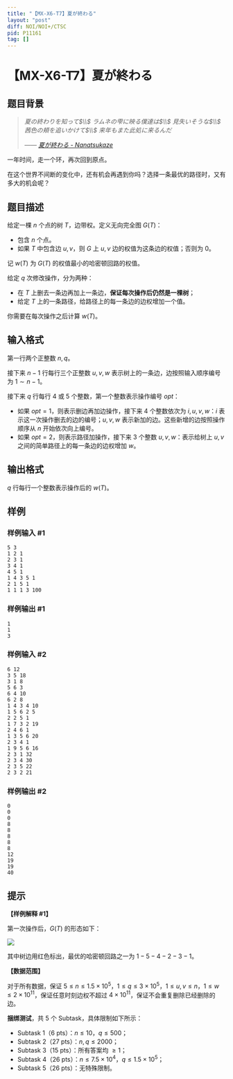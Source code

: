 ```yaml
---
title: "【MX-X6-T7】夏が終わる"
layout: "post"
diff: NOI/NOI+/CTSC
pid: P11161
tag: []
---
```

# 【MX-X6-T7】夏が終わる
## 题目背景

> _夏の終わりを知って$\\$
ラムネの雫に映る僕達は$\\$
見失いそうな$\\$
茜色の頬を追いかけて$\\$
来年もまた此処に来るんだ_
>
>_—— [夏が終わる - Nanatsukaze](https://music.163.com/#/song?id=2614276904)_

一年时间，走一个环，再次回到原点。

在这个世界不间断的变化中，还有机会再遇到你吗？选择一条最优的路径时，又有多大的机会呢？
## 题目描述

给定一棵 $n$ 个点的树 $T$，边带权。定义无向完全图 $G(T)$：

- 包含 $n$ 个点。
- 如果 $T$ 中包含边 $u,v$，则 $G$ 上 $u,v$ 边的权值为这条边的权值；否则为 $0$。

记 $w(T)$ 为 $G(T)$ 的权值最小的哈密顿回路的权值。

给定 $q$ 次修改操作，分为两种：

- 在 $T$ 上删去一条边再加上一条边，**保证每次操作后仍然是一棵树**；
- 给定 $T$ 上的一条路径，给路径上的每一条边的边权增加一个值。

你需要在每次操作之后计算 $w(T)$。
## 输入格式

第一行两个正整数 $n,q$。

接下来 $n-1$ 行每行三个正整数 $u,v,w$ 表示树上的一条边，边按照输入顺序编号为 $1\sim n-1$。

接下来 $q$ 行每行 $4$ 或 $5$ 个整数，第一个整数表示操作编号 $opt$：

- 如果 $opt=1$，则表示删边再加边操作，接下来 $4$ 个整数依次为 $i,u,v,w$：$i$ 表示这一次操作删去的边的编号；$u,v,w$ 表示新加的边。这些新增的边按照操作顺序从 $n$ 开始依次向上编号。
- 如果 $opt=2$，则表示路径加操作，接下来 $3$ 个整数 $u,v,w$：表示给树上 $u,v$ 之间的简单路径上的每一条边的边权增加 $w$。
## 输出格式

$q$ 行每行一个整数表示操作后的 $w(T)$。
## 样例

### 样例输入 #1
```
5 3
1 2 1
2 3 1
3 4 1
4 5 1
1 4 3 5 1
2 1 5 1
1 1 1 3 100
```
### 样例输出 #1
```
1
1
3
```
### 样例输入 #2
```
6 12
3 5 18
3 1 8
5 6 3
6 4 10
6 2 8
1 4 3 4 10
1 5 6 2 5
2 2 5 1
1 7 3 2 19
2 4 6 1
1 3 5 6 20
2 3 4 1
1 9 5 6 16
2 3 1 32
2 3 4 30
2 3 5 22
2 3 2 21
```
### 样例输出 #2
```
0
0
0
8
8
8
8
8
12
19
19
40
```
## 提示

**【样例解释 #1】**

第一次操作后，$G(T)$ 的形态如下：

![](https://cdn.luogu.com.cn/upload/image_hosting/0yznosjr.png)

其中树边用红色标出，最优的哈密顿回路之一为 $1-5-4-2-3-1$。

**【数据范围】**

对于所有数据，保证 $5\leq n\leq 1.5\times 10^5$，$1\leq q\leq 3\times 10^5$，$1\leq u,v\leq n$，$1\leq w\leq 2\times 10^{11}$，保证任意时刻边权不超过 $4\times 10^{11}$，保证不会重复删除已经删除的边。

**捆绑测试**，共 5 个 Subtask，具体限制如下所示：

- Subtask 1（6 pts）：$n\leq 10$，$q\leq 500$；
- Subtask 2（27 pts）：$n,q\leq 2000$；
- Subtask 3（15 pts）：所有答案均 $\geq 1$；
- Subtask 4（26 pts）：$n\leq 7.5\times 10^4$，$q\leq 1.5\times 10^5$；
- Subtask 5（26 pts）：无特殊限制。
